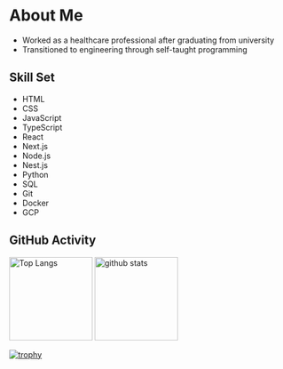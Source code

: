 <h1>About Me</h1>

* Worked as a healthcare professional after graduating from university
* Transitioned to engineering through self-taught programming

<h2>Skill Set</h2>

* HTML
* CSS
* JavaScript
* TypeScript
* React
* Next.js
* Node.js
* Nest.js
* Python
* SQL
* Git
* Docker
* GCP


## GitHub Activity
<p align="left"> 
  <img alt="Top Langs" height="150px" src="https://github-readme-stats.vercel.app/api/top-langs/?username=shin8&layout=compact&show_icons=true&theme=onedark" />
  <img alt="github stats" height="150px" src="https://github-readme-stats.vercel.app/api?username=shin8&theme=onedark&show_icons=ture" />
</p>

[![trophy](https://github-profile-trophy.vercel.app/?username=shin8&theme=onedark&column=7)](https://github.com/ryo-ma/github-profile-trophy)

